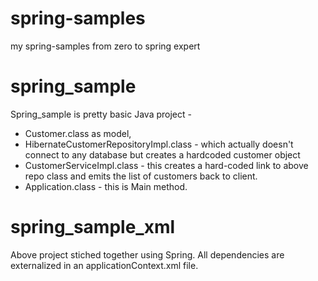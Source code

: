 # spring-samples
my spring-samples from zero to spring expert

# spring_sample
Spring_sample is pretty basic Java project - 
  - Customer.class as model, 
  - HibernateCustomerRepositoryImpl.class - which actually doesn't connect to any database but creates a hardcoded customer object
  - CustomerServiceImpl.class - this creates a hard-coded link to above repo class and emits the list of customers back to client.
  - Application.class - this is Main method.
  
  
# spring_sample_xml
Above project stiched together using Spring.
All dependencies are externalized in an applicationContext.xml file.

